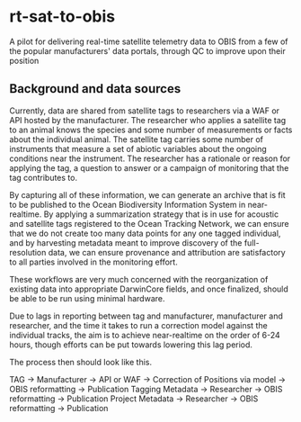 # rt-sat-to-obis
A pilot for delivering real-time satellite telemetry data to OBIS from a few of the popular manufacturers' data portals, through QC to improve upon their position

## Background and data sources
Currently, data are shared from satellite tags to researchers via a WAF or API hosted by the manufacturer. The researcher who applies a satellite tag to an animal knows the species and some number of measurements or facts about the individual animal. The satellite tag carries some number of instruments that measure a set of abiotic variables about the ongoing conditions near the instrument. The researcher has a rationale or reason for applying the tag, a question to answer or a campaign of monitoring that the tag contributes to.

By capturing all of these information, we can generate an archive that is fit to be published to the Ocean Biodiversity Information System in near-realtime. By applying a summarization strategy that is in use for acoustic and satellite tags registered to the Ocean Tracking Network, we can ensure that we do not create too many data points for any one tagged individual, and by harvesting metadata meant to improve discovery of the full-resolution data, we can ensure provenance and attribution are satisfactory to all parties involved in the monitoring effort.

These workflows are very much concerned with the reorganization of existing data into appropriate DarwinCore fields, and once finalized, should be able to be run using minimal hardware.

Due to lags in reporting between tag and manufacturer, manufacturer and researcher, and the time it takes to run a correction model against the individual tracks, the aim is to achieve near-realtime on the order of 6-24 hours, though efforts can be put towards lowering this lag period.

The process then should look like this.

TAG -> Manufacturer -> API or WAF -> Correction of Positions via model -> OBIS reformatting -> Publication
Tagging Metadata -> Researcher -> OBIS reformatting -> Publication
Project Metadata -> Researcher -> OBIS reformatting -> Publication

